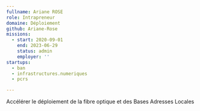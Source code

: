 ```yaml
---
fullname: Ariane ROSE
role: Intrapreneur
domaine: Déploiement
github: Ariane-Rose
missions:
  - start: 2020-09-01
    end: 2023-06-29
    status: admin
    employer: ''
startups:
  - ban
  - infrastructures.numeriques
  - pcrs

---
```

Accélérer le déploiement de la fibre optique et des Bases Adresses Locales

